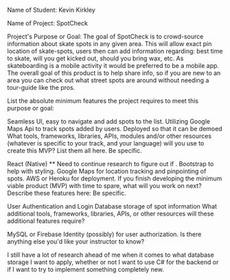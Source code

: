 Name of Student: Kevin Kirkley

Name of Project: SpotCheck

Project's Purpose or Goal: The goal of SpotCheck is to crowd-source information about skate spots in any given area. This will allow exact pin location of skate-spots, users then can add information regarding: best time to skate, will you get kicked out, should you bring wax, etc. As skateboarding is a mobile activity it would be preferred to be a mobile app. The overall goal of this product is to help share info, so if you are new to an area you can check out what street spots are around without needing a tour-guide like the pros. 

List the absolute minimum features the project requires to meet this purpose or goal:

Seamless UI, easy to navigate and add spots to the list.
Utilizing Google Maps Api to track spots added by users.
Deployed so that it can be demoed
What tools, frameworks, libraries, APIs, modules and/or other resources (whatever is specific to your track, and your language) will you use to create this MVP? List them all here. Be specific.

React (Native) ** Need to continue research to figure out if . 
Bootstrap to help with styling. 
Google Maps for location tracking and pinpointing of spots.
AWS or Heroku for deployment.
If you finish developing the minimum viable product (MVP) with time to spare, what will you work on next? Describe these features here: Be specific.

User Authentication and Login
Database storage of spot information
What additional tools, frameworks, libraries, APIs, or other resources will these additional features require?

MySQL or Firebase
Identity (possibly) for user authorization. 
Is there anything else you'd like your instructor to know?

I still have a lot of research ahead of me when it comes to what database storage I want to apply, whether or not I want to use C# for the backend or if I want to  try to implement something completely new. 